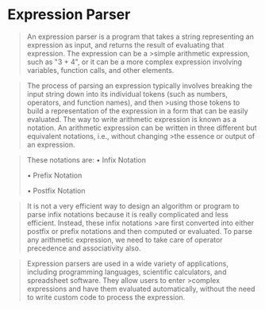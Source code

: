 # Expression Parser
>An expression parser is a program that takes a string representing an expression as input, and returns the result of evaluating that expression. The expression can be a >simple arithmetic expression, such as "3 + 4", or it can be a more complex expression involving variables, function calls, and other elements.

>The process of parsing an expression typically involves breaking the input string down into its individual tokens (such as numbers, operators, and function names), and then >using those tokens to build a representation of the expression in a form that can be easily evaluated.
>The way to write arithmetic expression is known as a notation. An arithmetic expression can be written in three different but equivalent notations, i.e., without changing >the essence or output of an expression. 

>These notations are:
>•	Infix Notation
>
>•	Prefix Notation
>
>•	Postfix Notation

>It is not a very efficient way to design an algorithm or program to parse infix notations because it is really complicated and less efficient. Instead, these infix notations >are first converted into either postfix or prefix notations and then computed or evaluated.
>To parse any arithmetic expression, we need to take care of operator precedence and associativity also.

>Expression parsers are used in a wide variety of applications, including programming languages, scientific calculators, and spreadsheet software. They allow users to enter >complex expressions and have them evaluated automatically, without the need to write custom code to process the expression.

